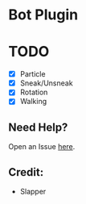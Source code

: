 # Bot Plugin

# TODO
- [x] Particle
- [x] Sneak/Unsneak
- [x] Rotation
- [x] Walking

## Need Help?
  Open an Issue [here](https://github.com/xXNiceYT/Bot/issues/new).

## Credit:
- Slapper